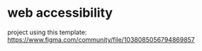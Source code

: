 # web accessibility

project using this
template: https://www.figma.com/community/file/1038085056794869857